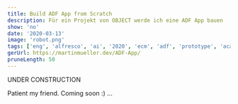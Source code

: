 ```yaml
---
title: Build ADF App from Scratch
description: Für ein Projekt von OBJECT werde ich eine ADF App bauen
show: 'no'
date: '2020-03-13'
image: 'robot.png'
tags: ['eng', 'alfresco', 'ai', '2020', 'ecm', 'adf', 'prototype', 'aca', 'object']
gerUrl: https://martinmueller.dev/ADF-App/
pruneLength: 50
---
```


UNDER CONSTRUCTION

Patient my friend. Coming soon :) ...